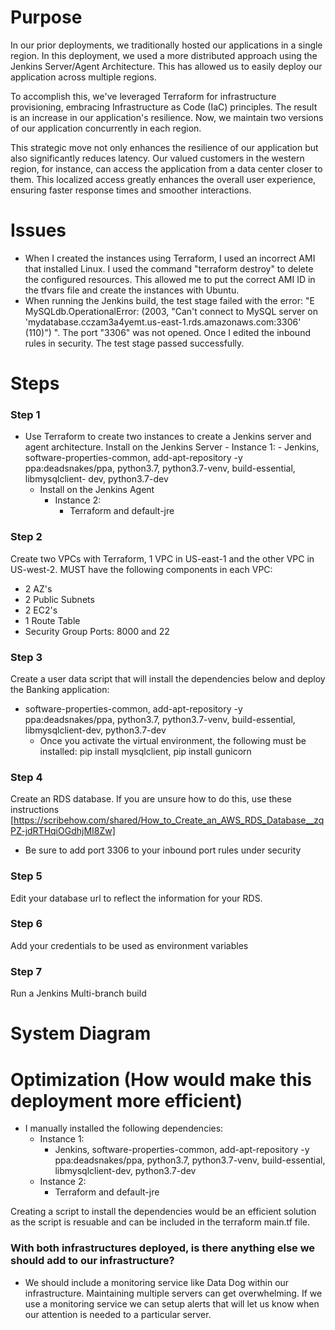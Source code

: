 # Purpose
In our prior deployments, we traditionally hosted our applications in a single region. In this deployment, we used a more distributed approach using the Jenkins Server/Agent Architecture. This has allowed us to easily deploy our application across multiple regions. 

To accomplish this, we've leveraged Terraform for infrastructure provisioning, embracing Infrastructure as Code (IaC) principles. The result is an increase in our application's resilience. Now, we maintain two versions of our application concurrently in each region.

This strategic move not only enhances the resilience of our application but also significantly reduces latency. Our valued customers in the western region, for instance, can access the application from a data center closer to them. This localized access greatly enhances the overall user experience, ensuring faster response times and smoother interactions.
    
# Issues
* When I created the instances using Terraform, I used an incorrect AMI that installed Linux. I used the command "terraform destroy" to delete the configured resources. This allowed me to put the correct AMI ID in the tfvars file and create the instances with Ubuntu.
* When running the Jenkins build, the test stage failed with the error:
  "E   MySQLdb.OperationalError: (2003, "Can't connect to MySQL server on 'mydatabase.cczam3a4yemt.us-east-1.rds.amazonaws.com:3306' (110)") ".
The port "3306" was not opened. Once I edited the inbound rules in security. The test stage passed successfully.
# Steps
### Step 1
* Use Terraform to create two instances to create a Jenkins server and agent architecture.
   Install on the Jenkins Server
      - Instance 1:
        - Jenkins, software-properties-common, add-apt-repository -y ppa:deadsnakes/ppa, python3.7, python3.7-venv, build-essential, libmysqlclient-              dev, python3.7-dev
  - Install on the Jenkins Agent
    - Instance 2:
        - Terraform and default-jre
### Step 2 
Create two VPCs with Terraform, 1 VPC in US-east-1 and the other VPC in US-west-2. MUST have the following components in each VPC:
* 2 AZ's
* 2 Public Subnets
* 2 EC2's
* 1 Route Table
* Security Group Ports: 8000 and 22

### Step 3
Create a user data script that will install the dependencies below and deploy the Banking application:
* software-properties-common, add-apt-repository -y ppa:deadsnakes/ppa, python3.7, python3.7-venv, build-essential, libmysqlclient-dev, python3.7-dev
    - Once you activate the virtual environment, the following must be installed: pip install mysqlclient, pip install gunicorn
### Step 4
Create an RDS database. If you are unsure how to do this, use these instructions [https://scribehow.com/shared/How_to_Create_an_AWS_RDS_Database__zqPZ-jdRTHqiOGdhjMI8Zw]
* Be sure to add port 3306 to your inbound port rules under security
### Step 5
Edit your database url to reflect the information for your RDS.
### Step 6
Add your credentials to be used as environment variables
### Step 7
Run a Jenkins Multi-branch build
  
# System Diagram

# Optimization (How would make this deployment more efficient)
* I manually installed the following dependencies: 
  * Instance 1:
    - Jenkins, software-properties-common, add-apt-repository -y ppa:deadsnakes/ppa, python3.7, python3.7-venv, build-essential, libmysqlclient-dev,         python3.7-dev
  * Instance 2:
    - Terraform and default-jre
      
Creating a script to install the dependencies would be an efficient solution as the script is resuable and can be included in the terraform main.tf file.
### With both infrastructures deployed, is there anything else we should add to our infrastructure? 
* We should include a monitoring service like Data Dog within our infrastructure. Maintaining multiple servers can get overwhelming. If we use a monitoring service we can setup alerts that will let us know when our attention is needed to a particular server.

 
